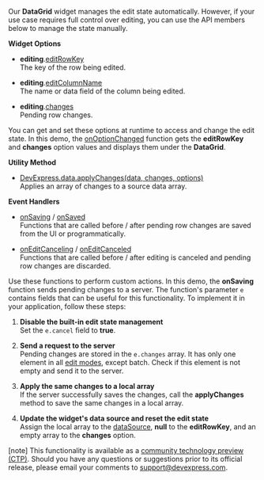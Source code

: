 Our **DataGrid** widget manages the edit state automatically. However, if your use case requires full control over editing, you can use the API members below to manage the state manually.

**Widget Options**

- **editing**.[editRowKey](/Documentation/ApiReference/UI_Widgets/dxDataGrid/Configuration/editing/#editRowKey)        
The key of the row being edited.

- **editing**.[editColumnName](/Documentation/ApiReference/UI_Widgets/dxDataGrid/Configuration/editing/#editColumnName)        
The name or data field of the column being edited.

- **editing**.[changes](/Documentation/ApiReference/UI_Widgets/dxDataGrid/Configuration/editing/#changes)       
Pending row changes.

You can get and set these options at runtime to access and change the edit state. In this demo, the [onOptionChanged](/Documentation/ApiReference/UI_Widgets/dxDataGrid/Configuration/#onOptionChanged) function gets the **editRowKey** and **changes** option values and displays them under the **DataGrid**.

**Utility Method**

- [DevExpress.data.applyChanges(data, changes, options)](/Documentation/ApiReference/Data_Layer/Utils/#applyChangesdata_changes_options)      
Applies an array of changes to a source data array.

**Event Handlers**

- [onSaving](/Documentation/ApiReference/UI_Widgets/dxDataGrid/Configuration/#onSaving) / [onSaved](/Documentation/ApiReference/UI_Widgets/dxDataGrid/Configuration/#onSaved)        
Functions that are called before / after pending row changes are saved from the UI or programmatically.

- [onEditCanceling](/Documentation/ApiReference/UI_Widgets/dxDataGrid/Configuration/#onEditCanceling) / [onEditCanceled](/Documentation/ApiReference/UI_Widgets/dxDataGrid/Configuration/#onEditCanceled)      
Functions that are called before / after editing is canceled and pending row changes are discarded.

Use these functions to perform custom actions. In this demo, the **onSaving** function sends pending changes to a server. The function's parameter `e` contains fields that can be useful for this functionality. To implement it in your application, follow these steps:

1. **Disable the built-in edit state management**       
Set the `e.cancel` field to **true**.

1. **Send a request to the server**      
Pending changes are stored in the `e.changes` array. It has only one element in all [edit modes](/Documentation/ApiReference/UI_Widgets/dxDataGrid/Configuration/editing/#mode), except batch. Check if this element is not empty and send it to the server.

1. **Apply the same changes to a local array**       
If the server successfully saves the changes, call the **applyChanges** method to save the same changes in a local array.

1. **Update the widget's data source and reset the edit state**         
Assign the local array to the [dataSource](/Documentation/ApiReference/UI_Widgets/dxDataGrid/Configuration/#dataSource), **null** to the **editRowKey**, and an empty array to the **changes** option.

[note] This functionality is available as a <a href="https://www.devexpress.com/aboutus/pre-release.xml" target="_blank">community technology preview (CTP)</a>. Should you have any questions or suggestions prior to its official release, please email your comments to <a href="mailto:support@devexpress.com">support@devexpress.com</a>.
